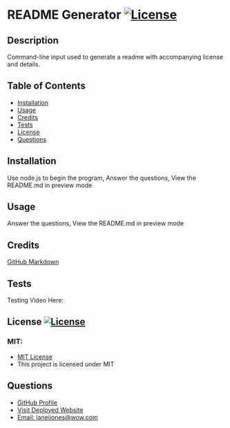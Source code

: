 # README Generator [![License](https://img.shields.io/badge/License-MIT-pink.svg)](https://opensource.org/licenses/MIT)
                       

## Description
Command-line input used to generate a readme with accompanying license and details. 

## Table of Contents
- [Installation](#installation)
- [Usage](#usage)
- [Credits](#credits)
- [Tests](#Tests)
- [License](#license)
- [Questions](#quesions)

## Installation
Use node.js to begin the program, Answer the questions, View the README.md in preview mode
    
## Usage
Answer the questions, View the README.md in preview mode

## Credits 
[GitHub Markdown](https://coding-boot-camp.github.io/full-stack/github/professional-readme-guide)

## Tests
Testing Video Here:

## License [![License](https://img.shields.io/badge/License-MIT-pink.svg)](https://opensource.org/licenses/MIT)
<h3> MIT: </h3>
<ul> <li> <a href = "https://opensource.org/licenses/MIT"> MIT License </a></li> <li> This project is licensed under MIT</li> </ul>

## Questions
<ul> <li><a href = "https://github.com/janeijones">GitHub Profile </li>
<li> <a href = "https://none">Visit Deployed Website</li>
<li>Email: janeijones@wow.com </li>